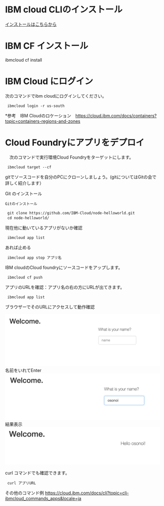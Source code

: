 # IBM cloud CLIのインストール

[インストールはこちらから](https://cloud.ibm.com/docs/cli?topic=cli-install-ibmcloud-cli&locale=ja)

# IBM CF インストール
ibmcloud cf install

# IBM Cloud にログイン
 次のコマンドでibm cloudにログインしてください。
```
 ibmcloud login -r us-south
```
*参考　IBM Cloudのロケーション　https://cloud.ibm.com/docs/containers?topic=containers-regions-and-zones
# Cloud Foundryにアプリをデプロイ
　次のコマンドで実行環境Cloud Foundryをターゲットにします。
```
 ibmcloud target --cf
```
 gitでソースコードを自分のPCにクローンしましょう。(gitについてはGitの会で詳しく紹介します）

Git のインストール

```
Gitのインストール
```

```
 git clone https://github.com/IBM-Cloud/node-helloworld.git
 cd node-helloworld/
```
現在他に動いているアプリがないか確認
```
 ibmcloud app list
```
あれば止める
```
 ibmcloud app stop アプリ名
```
IBM cloudのCloud foundryにソースコードをアップします。
```
 ibmcloud cf push
```
アプリのURLを確認：アプリ名の右の方にURLが出てきます。
```
 ibmcloud app list
```
ブラウザーでそのURLにアクセスして動作確認

![hello1](images/hello1.png)
名前をいれてEnter
![hello2](images/hello2.png)
結果表示
![hello3](images/hello3.png)

curl コマンドでも確認できます。
```
 curl アプリURL
```

その他のコマンド例
https://cloud.ibm.com/docs/cli?topic=cli-ibmcloud_commands_apps&locale=ja

 
